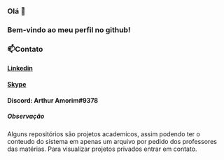 ### Olá 👋

### Bem-vindo ao meu perfil no github!

### 📫Contato
#### [Linkedin](https://www.linkedin.com/in/arthur-amorim-95b0a7160/)
#### [Skype](https://join.skype.com/invite/EVi9ebRMtUM5)
#### Discord: Arthur Amorim#9378


##### Observação

Alguns repositórios são projetos academicos, assim podendo ter o conteudo do sistema em apenas um arquivo 
por pedido dos professores das matérias. Para visualizar projetos privados entrar em contato.
